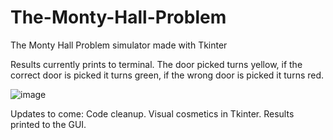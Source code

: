 # The-Monty-Hall-Problem
The Monty Hall Problem simulator made with Tkinter

Results currently prints to terminal.
The door picked turns yellow, if the correct door is picked it turns green, if the wrong door is picked it turns red. 



![image](https://user-images.githubusercontent.com/80926104/168624776-7ac1271c-6375-4c5d-ad1b-125362ff8317.png)


Updates to come:
Code cleanup.
Visual cosmetics in Tkinter.
Results printed to the GUI.
